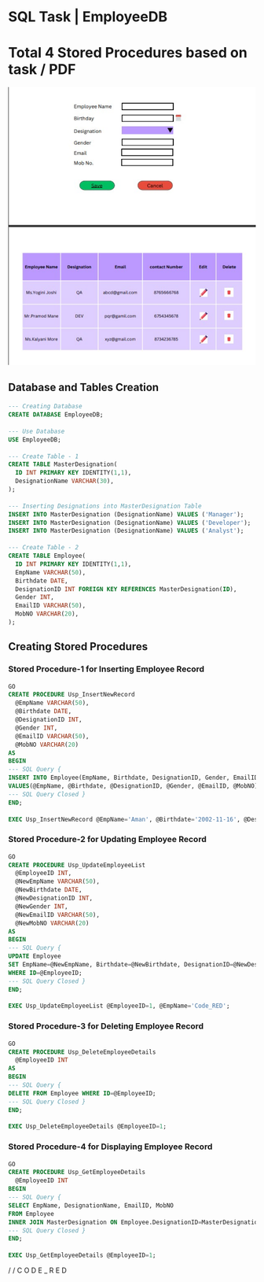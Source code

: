 # SQL Task | EmployeeDB
# Total 4 Stored Procedures based on task / PDF
![Problem Statement](https://github.com/AmanKadam-16/Internship_Notes/blob/main/Task-Practical.jpg)
## Database and Tables Creation

```sql
--- Creating Database
CREATE DATABASE EmployeeDB;

--- Use Database
USE EmployeeDB;

--- Create Table - 1
CREATE TABLE MasterDesignation(
  ID INT PRIMARY KEY IDENTITY(1,1),
  DesignationName VARCHAR(30),
);

--- Inserting Designations into MasterDesignation Table
INSERT INTO MasterDesignation (DesignationName) VALUES ('Manager');
INSERT INTO MasterDesignation (DesignationName) VALUES ('Developer');
INSERT INTO MasterDesignation (DesignationName) VALUES ('Analyst');

--- Create Table - 2
CREATE TABLE Employee(
  ID INT PRIMARY KEY IDENTITY(1,1),
  EmpName VARCHAR(50),
  Birthdate DATE,
  DesignationID INT FOREIGN KEY REFERENCES MasterDesignation(ID),
  Gender INT,
  EmailID VARCHAR(50),
  MobNO VARCHAR(20),
);
```

## Creating Stored Procedures

### Stored Procedure-1 for Inserting Employee Record

```sql
GO
CREATE PROCEDURE Usp_InsertNewRecord
  @EmpName VARCHAR(50),
  @Birthdate DATE,
  @DesignationID INT,
  @Gender INT,
  @EmailID VARCHAR(50),
  @MobNO VARCHAR(20)
AS
BEGIN
--- SQL Query {
INSERT INTO Employee(EmpName, Birthdate, DesignationID, Gender, EmailID, MobNO)
VALUES(@EmpName, @Birthdate, @DesignationID, @Gender, @EmailID, @MobNO);
--- SQL Query Closed }
END;

EXEC Usp_InsertNewRecord @EmpName='Aman', @Birthdate='2002-11-16', @DesignationID=1, @Gender=1, @EmailID='aman@gmail.com', @MobNo='2748731798';
```

### Stored Procedure-2 for Updating Employee Record

```sql
GO
CREATE PROCEDURE Usp_UpdateEmployeeList
  @EmployeeID INT,
  @NewEmpName VARCHAR(50),
  @NewBirthdate DATE,
  @NewDesignationID INT,
  @NewGender INT,
  @NewEmailID VARCHAR(50),
  @NewMobNO VARCHAR(20)
AS
BEGIN
--- SQL Query {
UPDATE Employee 
SET EmpName=@NewEmpName, Birthdate=@NewBirthdate, DesignationID=@NewDesignationID, Gender=@NewGender, EmailID=@NewEmailID, MobNO=@NewMobNO 
WHERE ID=@EmployeeID;
--- SQL Query Closed }
END;

EXEC Usp_UpdateEmployeeList @EmployeeID=1, @EmpName='Code_RED';
```

### Stored Procedure-3 for Deleting Employee Record

```sql
GO
CREATE PROCEDURE Usp_DeleteEmployeeDetails 
  @EmployeeID INT
AS
BEGIN
--- SQL Query {
DELETE FROM Employee WHERE ID=@EmployeeID;
--- SQL Query Closed }
END;

EXEC Usp_DeleteEmployeeDetails @EmployeeID=1;
```

### Stored Procedure-4 for Displaying Employee Record

```sql
GO
CREATE PROCEDURE Usp_GetEmployeeDetails
  @EmployeeID INT
BEGIN
--- SQL Query {
SELECT EmpName, DesignationName, EmailID, MobNO 
FROM Employee
INNER JOIN MasterDesignation ON Employee.DesignationID=MasterDesignation.ID WHERE ID=@EmployeeID;
--- SQL Query Closed }
END;

EXEC Usp_GetEmployeeDetails @EmployeeID=1;
```
/ / C O D E  _  R E D
